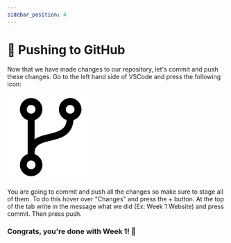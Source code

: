 ```yaml
---
sidebar_position: 4
---
```


# 📩 Pushing to GitHub

Now that we have made changes to our repository, let's commit and push these changes. Go to the left hand side of VSCode and press the following icon:

![Branch Icon](/img/new-pw/branch.png "Branch Icon")

You are going to commit and push all the changes so make sure to stage all of them. To do this hover over "Changes" and press the + button. At the top of the tab write in the message what we did (Ex: Week 1 Website) and press commit. Then press push.

### Congrats, you're done with Week 1! 🎊